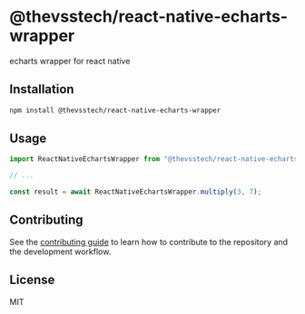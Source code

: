 # @thevsstech/react-native-echarts-wrapper

echarts wrapper for react native

## Installation

```sh
npm install @thevsstech/react-native-echarts-wrapper
```

## Usage

```js
import ReactNativeEchartsWrapper from "@thevsstech/react-native-echarts-wrapper";

// ...

const result = await ReactNativeEchartsWrapper.multiply(3, 7);
```

## Contributing

See the [contributing guide](CONTRIBUTING.md) to learn how to contribute to the repository and the development workflow.

## License

MIT

